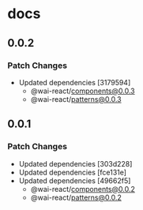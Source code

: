 # docs

## 0.0.2

### Patch Changes

- Updated dependencies [3179594]
  - @wai-react/components@0.0.3
  - @wai-react/patterns@0.0.3

## 0.0.1

### Patch Changes

- Updated dependencies [303d228]
- Updated dependencies [fce131e]
- Updated dependencies [49662f5]
  - @wai-react/components@0.0.2
  - @wai-react/patterns@0.0.2
